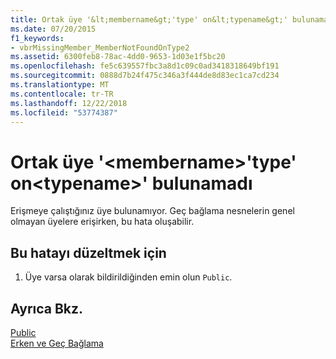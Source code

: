 ```yaml
---
title: Ortak üye '&lt;membername&gt;'type' on&lt;typename&gt;' bulunamadı
ms.date: 07/20/2015
f1_keywords:
- vbrMissingMember_MemberNotFoundOnType2
ms.assetid: 6300feb8-78ac-4dd0-9653-1d03e1f5bc20
ms.openlocfilehash: fe5c639557fbc3a8d1c09c0ad3418318649bf191
ms.sourcegitcommit: 0888d7b24f475c346a3f444de8d83ec1ca7cd234
ms.translationtype: MT
ms.contentlocale: tr-TR
ms.lasthandoff: 12/22/2018
ms.locfileid: "53774387"
---
```

# <a name="public-member-ltmembernamegt-on-type-lttypenamegt-not-found"></a>Ortak üye '&lt;membername&gt;'type' on&lt;typename&gt;' bulunamadı
Erişmeye çalıştığınız üye bulunamıyor. Geç bağlama nesnelerin genel olmayan üyelere erişirken, bu hata oluşabilir.  
  
## <a name="to-correct-this-error"></a>Bu hatayı düzeltmek için  
  
1.  Üye varsa olarak bildirildiğinden emin olun `Public`.  
  
## <a name="see-also"></a>Ayrıca Bkz.  
 [Public](../../visual-basic/language-reference/modifiers/public.md)  
 [Erken ve Geç Bağlama](../../visual-basic/programming-guide/language-features/early-late-binding/index.md)
